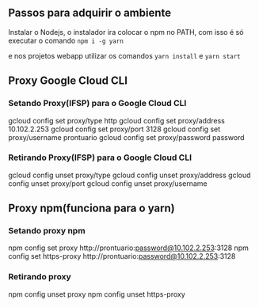 ## Passos para adquirir o ambiente

Instalar o Nodejs, o instalador ira colocar o npm no PATH, com isso é 
só executar o comando `npm i -g yarn`

e nos projetos webapp utilizar os comandos `yarn install` e `yarn start`

## Proxy Google Cloud CLI

### Setando Proxy(IFSP) para o Google Cloud CLI

gcloud config set proxy/type http
gcloud config set proxy/address 10.102.2.253
gcloud config set proxy/port 3128
gcloud config set proxy/username prontuario
gcloud config set proxy/password password

### Retirando Proxy(IFSP) para o Google Cloud CLI

gcloud config unset proxy/type
gcloud config unset proxy/address
gcloud config unset proxy/port
gcloud config unset proxy/username

## Proxy npm(funciona para o yarn)

### Setando proxy npm

npm config set proxy http://prontuario:password@10.102.2.253:3128
npm config set https-proxy http://prontuario:password@10.102.2.253:3128

### Retirando proxy

npm config unset proxy
npm config unset https-proxy